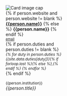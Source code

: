 <div class="card" style="width: 12rem;">
   <img class="card-img-top" src="{{person.photo | relative_url}}" alt="Card image cap">
   <div class="card-body d-flex flex-column">
      <div class="card-text">
         {% if person.website and person.website != blank %}
            <b><a href="{{person.website}}">{{person.name}}</a></b>
         {% else %}
            <b>{{person.name}}</b>
         {% endif %}
         <br>
         <div style="font-size: 0.7rem">
            <a href="mailto:{{person.email}}?subject = Seattle Snowmass 2021 Question">email</a>
         </div>
         {% if person.duties and person.duties != blank %}
            <div class="card-text" style="font-size: 0.75rem; font-style: italic">
               {% for duty in person.duties %}
                  {{site.data.duties[duty]}}{% if forloop.last %}{% else %},{% endif %}
               {% endfor %}
            </div>
         {% endif %}
         <div style="font-size: 0.75rem"><br>{{person.institution}}</div>
         <div class="card-text mt-auto"><i>{{person.title}}</i></div>
      </div>
   </div>
</div>
